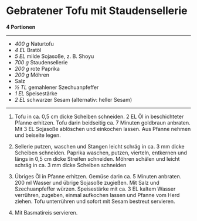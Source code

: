 # Gebratener Tofu mit Staudensellerie

**4 Portionen**

---

- *400 g* Naturtofu
- *4 EL* Bratöl
- *5 EL* milde Sojasoße, z. B. Shoyu
- *700 g* Staudensellerie
- *200 g* rote Paprika
- *200 g* Möhren
- Salz
- *1⁄2 TL* gemahlener Szechuanpfeffer
- *1 EL* Speisestärke
- *2 EL* schwarzer Sesam (alternativ: heller Sesam)

--- 

1. Tofu in ca. 0,5 cm dicke Scheiben schneiden. 2 EL Öl in beschichteter Pfanne
erhitzen. Tofu darin beidseitig ca. 7 Minuten goldbraun anbraten. Mit 3 EL
Sojasoße ablöschen und einkochen lassen. Aus Pfanne nehmen und beiseite legen.

2. Sellerie putzen, waschen und Stangen leicht schräg in ca. 3 mm dicke Scheiben
schneiden. Paprika waschen, putzen, vierteln, entkernen und längs in 0,5 cm
dicke Streifen schneiden. Möhren schälen und leicht schräg in ca. 3 mm dicke
Scheiben schneiden

3. Übriges Öl in Pfanne erhitzen. Gemüse darin ca. 5 Minuten anbraten. 200 ml
Wasser und übrige Sojasoße zugießen. Mit Salz und Szechuanpfeffer würzen.
Speisestärke mit ca. 3 EL kaltem Wasser verrühren, zugeben, einmal aufkochen
lassen und Pfanne vom Herd ziehen. Tofu unterrühren und sofort mit Sesam
bestreut servieren.

4. Mit Basmatireis servieren.
